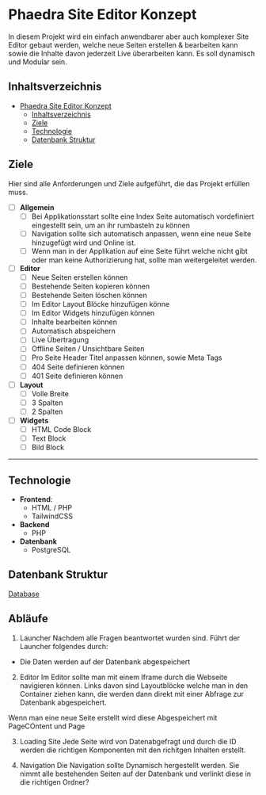 # Phaedra Site Editor Konzept
In diesem Projekt wird ein einfach anwendbarer aber auch komplexer Site Editor gebaut werden, welche neue Seiten erstellen & bearbeiten kann sowie die Inhalte davon jederzeit Live überarbeiten kann. Es soll dynamisch und Modular sein.

## Inhaltsverzeichnis
- [Phaedra Site Editor Konzept](#Phaedra-site-editor-konzept)
  - [Inhaltsverzeichnis](#inhaltsverzeichnis)
  - [Ziele](#ziele)
  - [Technologie](#technologie)
  - [Datenbank Struktur](#datenbank-struktur)

## Ziele
Hier sind alle Anforderungen und Ziele aufgeführt, die das Projekt erfüllen muss.

- [ ] **Allgemein**
  - [ ] Bei Applikationsstart sollte eine Index Seite automatisch vordefiniert eingestellt sein, um an ihr rumbasteln zu können
  - [ ] Navigation sollte sich automatisch anpassen, wenn eine neue Seite hinzugefügt wird und Online ist.
  - [ ] Wenn man in der Applikation auf eine Seite führt welche nicht gibt oder man keine Authorizierung hat, sollte man weitergeleitet werden.

- [ ] **Editor**
  - [ ] Neue Seiten erstellen können
  - [ ] Bestehende Seiten kopieren können
  - [ ] Bestehende Seiten löschen können
  - [ ] Im Editor Layout Blöcke hinzufügen könne
  - [ ] Im Editor Widgets hinzufügen können
  - [ ] Inhalte bearbeiten können
  - [ ] Automatisch abspeichern
  - [ ] Live Übertragung
  - [ ] Offline Seiten / Unsichtbare Seiten
  - [ ] Pro Seite Header Titel anpassen können, sowie Meta Tags
  - [ ] 404 Seite definieren können
  - [ ] 401 Seite definieren können

- [ ] **Layout**
  - [ ] Volle Breite
  - [ ] 3 Spalten
  - [ ] 2 Spalten

- [ ] **Widgets**
  - [ ] HTML Code Block
  - [ ] Text Block
  - [ ] Bild Block

---

## Technologie
- **Frontend**:
  - HTML / PHP
  - TailwindCSS
- **Backend**
  - PHP
- **Datenbank** 
  - PostgreSQL

## Datenbank Struktur
[Database](./media/DatabaseStructure.drawio)

## Abläufe

1. Launcher
Nachdem alle Fragen beantwortet wurden sind. Führt der Launcher folgendes durch:
- Die Daten werden auf der Datenbank abgespeichert

2. Editor
Im Editor sollte man mit einem Iframe durch die Webseite navigieren können. Links davon sind Layoutblöcke welche man in den Container ziehen kann, die werden dann direkt mit einer Abfrage zur Datenbank abgespeichert.

Wenn man eine neue Seite erstellt wird diese Abgespeichert mit PageCOntent und Page

3. Loading Site
Jede Seite wird von Datenabgefragt und durch die ID werden die richtigen Komponenten mit den richitgen Inhalten erstellt.

4. Navigation
Die Navigation sollte Dynamisch hergestellt werden. Sie nimmt alle bestehenden Seiten auf der Datenbank und verlinkt diese in die richtigen Ordner?